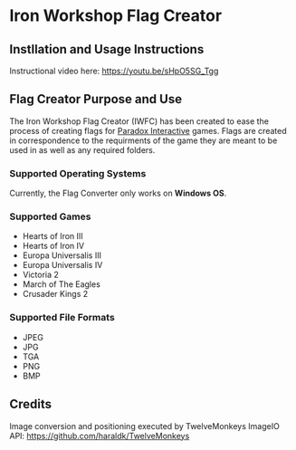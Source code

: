# Iron Workshop Flag Creator
## Instllation and Usage Instructions
Instructional video here: https://youtu.be/sHpO5SG_Tgg
## Flag Creator Purpose and Use
The Iron Workshop Flag Creator (IWFC) has been created to ease the process of creating flags for [Paradox Interactive](https://www.paradoxinteractive.com/) games. Flags are created in correspondence to the requirments of the game they are meant to be used in as well as any required folders.  
### Supported Operating Systems
Currently, the Flag Converter only works on **Windows OS**.
### Supported Games
- Hearts of Iron III
- Hearts of Iron IV
- Europa Universalis III
- Europa Universalis IV
- Victoria 2
- March of The Eagles
- Crusader Kings 2
### Supported File Formats
- JPEG
- JPG
- TGA
- PNG
- BMP
## Credits
Image conversion and positioning executed by TwelveMonkeys ImageIO API: https://github.com/haraldk/TwelveMonkeys
